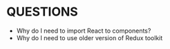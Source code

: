 # QUESTIONS
- Why do I need to import React to components?
- Why do I need to use older version of Redux toolkit